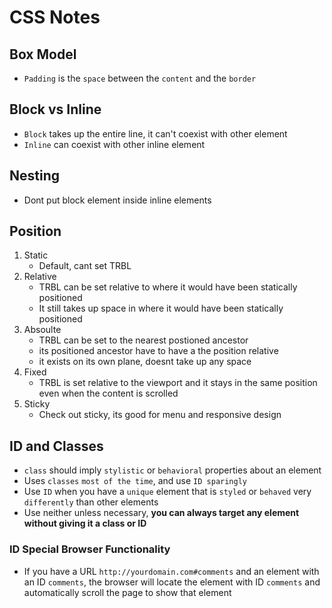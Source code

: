 # CSS Notes

## Box Model
* `Padding` is the `space` between the `content` and the `border`

## Block vs Inline
* `Block` takes up the entire line, it can't coexist with other element
* `Inline` can coexist with other inline element

## Nesting
* Dont put block element inside inline elements

## Position
1) Static
   - Default, cant set TRBL
2) Relative
   - TRBL can be set relative to where it would have been statically positioned
   - It still takes up space in where it would have been statically positioned
3) Absoulte
   - TRBL can be set to the nearest postioned ancestor
   - its positioned ancestor have to have a the position relative
   - it exists on its own plane, doesnt take up any space
4) Fixed
   - TRBL is set relative to the viewport and it stays in the same position even when the content is scrolled
5) Sticky
   - Check out sticky, its good for menu and responsive design


## ID and Classes
* `class` should imply `stylistic` or `behavioral` properties about an element 
* Uses `classes` `most of the time`, and use `ID sparingly`
* Use `ID` when you have a `unique` element that is `styled` or `behaved` very `differently` than other elements
* Use neither unless necessary, **you can always target any element without giving it a class or ID**

### ID Special Browser Functionality
* If you have a URL `http://yourdomain.com#comments` and an element with an ID `comments`, the browser will locate the element with ID `comments` and automatically scroll the page to show that element 